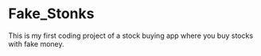 # Fake_Stonks
This is my first coding project of a stock buying app where you buy stocks with fake money. 

 

